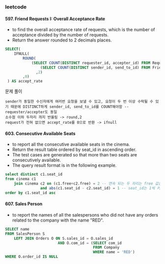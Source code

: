 ### leetcode
#### 597. Friend Requests I: Overall Acceptance Rate
*  to find the overall acceptance rate of requests, which is the number of acceptance divided by the number of requests. 
*  Return the answer rounded to 2 decimals places.
```sql
SELECT(
	IFNULL(
    	ROUND(
        	(SELECT COUNT(DISTINCT requester_id, accepter_id) FROM RequestAccepted)/
                (SELECT COUNT(DISTINCT sender_id, send_to_id) FROM FriendRequest)
              ,2)
        ,0)
 ) AS accept_rate
```
문제 풀이
```
sender가 동일한 수신자에게 여러번 요청을 보낼 수 있고, 요청이 두 번 이상 수락될 수 있기 때문에 DISTINCT하게 sender_id, send_to_id를 COUNT해야함 -- requester/accepter도 동일
소수점 이하 두자리 까지 반올림 -> round,2 
request가 전혀 없으면 accept_rate를 0으로 반환 -> ifnull 
```

#### 603. Consecutive Available Seats
* to report all the consecutive available seats in the cinema.
* Return the result table ordered by seat_id in ascending order.
* The test cases are generated so that more than two seats are consecutively available.
* The query result format is in the following example.
```sql
select distinct c1.seat_id
from cinema c1
    join cinema c2 on (c1.free+c2.free) = 2 -- 연속 되는 두 자리는 free 값을 더했을 때 2가 나옴
                and abs(c1.seat_id - c2.seat_id) = 1 -- seat_id는 1씩 커져야 함 
order by c1.seat_id asc
```

#### 607. Sales Person
* to report the names of all the salespersons who did not have any orders related to the company with the name "RED".
```sql
SELECT name
FROM SalesPerson S 
    LEFT JOIN Orders O ON S.sales_id = O.sales_id 
                        AND O.com_id = (SELECT com_id 
                                        FROM Company 
                                        WHERE name = 'RED')
WHERE O.order_id IS NULL    
```
